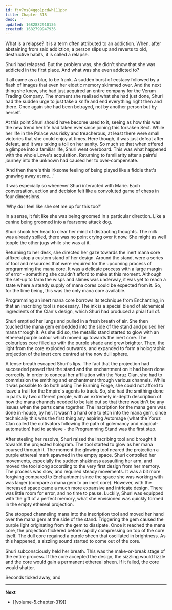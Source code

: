 ```yaml
---
id: fjv7ms84qgo1pcdwh111pbn
title: Chapter 318
desc: ''
updated: 1682882910136
created: 1682799947936
---
```


What is a relapse? It is a term often attributed to an addiction. When, after abstaining from said addiction, a person slips up and reverts to old, destructive habits, it is called a relapse.

Shuri had relapsed. But the problem was, she didn't show that she was addicted in the first place. And what was she even addicted to?

It all came as a blur, to be frank. A sudden burst of ecstacy followed by a flash of images that even her eidetic memory skimmed over. And the next thing she knew, she had just acquired an entire company for the Verum Trading Company. The moment she realised what she had just done, Shuri had the sudden urge to just take a knife and end everything right then and there. Once again she had been betrayed, not by another person but by herself. 

At this point Shuri should have become used to it, seeing as how this was the new trend her life had taken ever since joining this forsaken Sect. While her life in the Palace was risky and treacherous, at least there were small victories that she could enjoy at times. Here though, it was just defeat after defeat, and it was taking a toll on her sanity. So much so that when offered a glimpse into a familiar life, Shuri went overboard. This was what happened with the whole Lowe's acquisition. Returning to familiarity after a painful journey into the unknown had caused her to over-compensate.

'And then there's this irksome feeling of being played like a fiddle that's gnawing away at me...'

It was especially so whenever Shuri interacted with Marie. Each conversation, action and decision felt like a convoluted game of chess in four dimensions.

'Why do I feel like she set me up for this too?'

In a sense, it felt like she was being groomed in a particular direction. Like a canine being groomed into a fearsome attack dog.

Shuri shook her head to clear her mind of distracting thoughts. The milk was already spilled, there was no point crying over it now. She might as well topple the other jugs while she was at it.

Returning to her desk, she directed her gaze towards the inert mana core affixed atop a custom stand of her design. Around the stand, were a series of tool and resources that were required for the upcoming process of programming the mana core. It was a delicate process with a large margin of error - something she couldn't afford to make at this moment. Although the set-up to farm the wisps and slimes was underway, it was yet to reach a state where a steady supply of mana cores could be expected from it. So, for the time being, this was the only mana core available.

Programming an inert mana core borrows its technique from Enchanting, in that an inscribing tool is necessary. The ink is a special blend of alchemical ingredients of the Clan's design, which Shuri had produced a phial full of.

Shuri emptied her lungs and pulled in a fresh breath of air. She then touched the mana gem embedded into the side of the stand and pulsed her mana through it. As she did so, the metallic stand started to glow with an ethereal purple colour which moved up towards the inert core. The colourless core filled up with the purple shade and grew brighter. Then, the light from the core exploded outwards, and expanded to form a holographic projection of the inert core centred at the now dull sphere.

A tense breath escaped Shuri's lips. The fact that the projection had succeeded proved that the stand and the enchantment on it had been done correctly. In order to conceal her affiliation with the Yoruz Clan, she had to commission the smithing and enchantment through various channels. While it was possible to do both using The Burning Forge, she could not afford to leave a trail for the Empire's agents to track. So, she had the smithing done in parts by two different people, with an extremely in-depth description of how the mana channels needed to be laid out so that there wouldn't be any issues when the parts came together. The inscription for the mana gem was done in-house, by her. It wasn't a hard one to etch into the mana gem, since technically this was the first thing any aspiring Automage (what the Yoruz Clan called the cultivators following the path of golemancy and magical-automation) had to achieve - the Programming Stand was the first step.

After steeling her resolve, Shuri raised the inscribing tool and brought it towards the projected hologram. The tool started to glow as her mana coursed through it. The moment the glowing tool neared the projection a purple ethereal mark spawned in the empty space. Shuri controlled her movements, especially the sudden shakiness assaulting her arm, and moved the tool along according to the very first design from her memory. The process was slow, and required steady movements. It was a bit more forgiving compared to Enchantment since the space she was working with was larger (compare a mana gem to an inert core). However, with the increased space came a much more expansive and intricate design. There was little room for error, and no time to pause. Luckily, Shuri was equipped with the gift of a perfect memory, what she envisioned was quickly formed in the empty ethereal projection.

She stopped channeling mana into the inscription tool and moved her hand over the mana gem at the side of the stand. Triggering the gem caused the purple light originating from the gem to dissipate. Once it reached the mana core, the projection flickered before rapidly compressing on top of the core itself. The dull core regained a purple sheen that oscillated in brightness. As this happened, a sizzling sound started to come out of the core.

Shuri subconsciously held her breath. This was the make-or-break stage of the entire process. If the core accepted the design, the sizzling would fizzle and the core would gain a permanent ethereal sheen. If it failed, the core would shatter.

Seconds ticked away, and 

____

**Next**
* [[volume-5.chapter-319]]